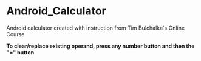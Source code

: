 # Android_Calculator
Android calculator created with instruction from Tim Bulchalka's Online Course

**To clear/replace existing operand, press any number button and then the "=" button**
